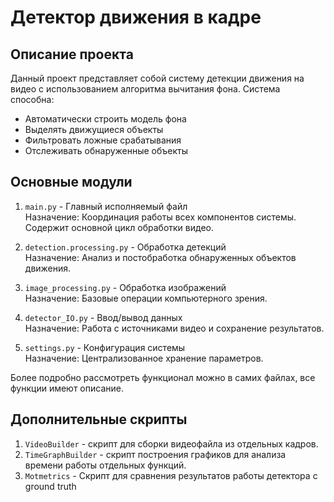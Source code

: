 # Детектор движения в кадре

## Описание проекта
Данный проект представляет собой систему детекции движения на видео с использованием алгоритма вычитания фона. Система способна:  

 - Автоматически строить модель фона  
 - Выделять движущиеся объекты  
 - Фильтровать ложные срабатывания  
 - Отслеживать обнаруженные объекты

## Основные модули
 1. `main.py` - Главный исполняемый файл  
    Назначение: 
    Координация работы всех компонентов системы. Содержит основной цикл обработки видео.
    
 2. `detection.processing.py` - Обработка детекций  
    Назначение: 
    Анализ и постобработка обнаруженных объектов движения.

 3. `image_processing.py` - Обработка изображений  
    Назначение: 
    Базовые операции компьютерного зрения.

 4. `detector_IO.py` - Ввод/вывод данных  
    Назначение: 
    Работа с источниками видео и сохранение результатов.

 5. `settings.py` - Конфигурация системы  
    Назначение: 
    Централизованное хранение параметров.

Более подробно рассмотреть функционал можно в самих файлах, все функции имеют описание.

## Дополнительные скрипты
 1. `VideoBuilder` - скрипт для сборки видеофайла из отдельных кадров.
 2. `TimeGraphBuilder` - скрипт построения графиков для анализа времени работы отдельных функций.
 3. `Motmetrics` - Скрипт для сравнения результатов работы детектора с ground truth
